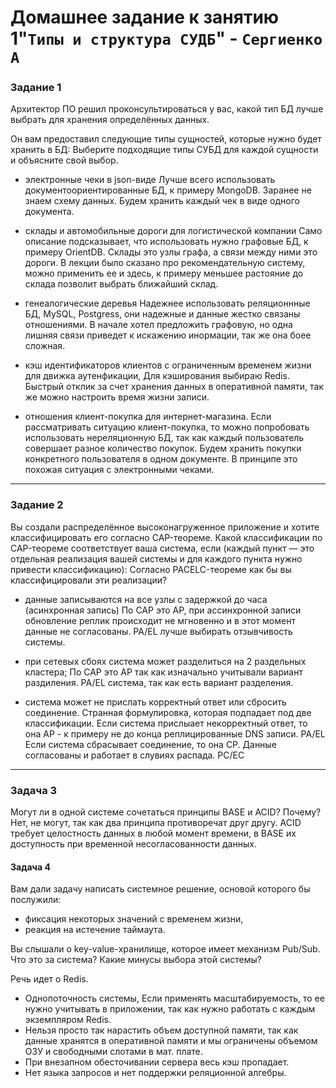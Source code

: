 # Домашнее задание к занятию 1"`Типы и структура СУДБ`" - `Сергиенко А`

### Задание 1

Архитектор ПО решил проконсультироваться у вас, какой тип БД лучше выбрать для хранения определённых данных.

Он вам предоставил следующие типы сущностей, которые нужно будет хранить в БД:
Выберите подходящие типы СУБД для каждой сущности и объясните свой выбор.

* электронные чеки в json-виде
Лучше всего использовать документоориентированные БД, к примеру MongoDB. Заранее не знаем схему данных. Будем хранить каждый чек в виде одного документа.

* склады и автомобильные дороги для логистической компании
Само описание подсказывает, что использовать нужно графовые БД, к примеру OrientDB. Склады это узлы графа, а связи между ними это дороги. В лекции было сказано про рекомендательную систему, можно применить ее и здесь, к примеру меньшее растояние до склада позволит выбрать ближайший склад.

* генеалогические деревья
Надежнее использовать реляционнные БД, MySQL, Postgress, они надежные и данные жестко связаны отношениями. В начале хотел предложить графовую, но одна лишняя связи приведет к искажению инормации, так же она боее сложная.

* кэш идентификаторов клиентов с ограниченным временем жизни для движка аутенфикации,
Для кэширования выбираю Redis. Быстрый отклик за счет хранения данных в оперативной памяти, так же можно настроить время жизни записи.

* отношения клиент-покупка для интернет-магазина.
Если рассматривать ситуацию клиент-покупка, то можно попробовать использовать нереляционную БД, так как каждый пользователь совершает разное количество покупок. Будем хранить покупки конкретного пользователя в одном документе. В принципе это похожая ситуация с электронными чеками.
---

### Задание 2

Вы создали распределённое высоконагруженное приложение и хотите классифицировать его согласно CAP-теореме. Какой классификации по CAP-теореме соответствует ваша система, если (каждый пункт — это отдельная реализация вашей системы и для каждого пункта нужно привести классификацию):
Согласно PACELC-теореме как бы вы классифицировали эти реализации?

* данные записываются на все узлы с задержкой до часа (асинхронная запись)
По CAP это AP, при ассинхронной записи обновление реплик происходит не мгновенно и в этот момент данные не согласованы.
PA/EL лучше выбирать отзывчивость системы.

* при сетевых сбоях система может разделиться на 2 раздельных кластера;
По CAP это AP так как изначально учитывали вариант раздиления.
PA/EL система, так как есть вариант разделения.

* система может не прислать корректный ответ или сбросить соединение.
Странная формулировка, которая подпадает под две классификации.
Если система прислыает некорректный ответ, то она AP - к примеру не до конца реплицированные DNS записи. PA/EL 
Если система сбрасывает соединение, то она CP. Данные согласованы и работает в слувиях распада. PC/EC
---
### Задача 3

Могут ли в одной системе сочетаться принципы BASE и ACID? Почему?
Нет, не могут, так как два принципа противоречат друг другу. ACID требует целостность данных в любой момент времени, в BASE их доступность при временной несогласованности данных.

#### Задача 4

Вам дали задачу написать системное решение, основой которого бы послужили:

* фиксация некоторых значений с временем жизни,
* реакция на истечение таймаута.

Вы слышали о key-value-хранилище, которое имеет механизм Pub/Sub. Что это за система? Какие минусы выбора этой системы?

Речь идет о Redis. 
 * Однопоточность системы, Если применять масштабируемость, то ее нужно учитывать в приложении, так как нужно работать с каждым экземпляром Redis.
 * Нельзя просто так нарастить объем доступной памяти, так как данные хранятся в оперативной памяти и мы ограничены объемом ОЗУ и свободными слотами в мат. плате.
 * При внезапном обесточивании сервера весь кэш пропадает.
 * Нет языка запросов и нет поддержки реляционной алгебры.

